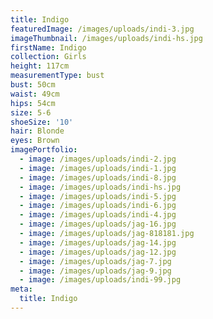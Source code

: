 ```yaml
---
title: Indigo
featuredImage: /images/uploads/indi-3.jpg
imageThumbnail: /images/uploads/indi-hs.jpg
firstName: Indigo
collection: Girls
height: 117cm
measurementType: bust
bust: 50cm
waist: 49cm
hips: 54cm
size: 5-6
shoeSize: '10'
hair: Blonde
eyes: Brown
imagePortfolio:
  - image: /images/uploads/indi-2.jpg
  - image: /images/uploads/indi-1.jpg
  - image: /images/uploads/indi-8.jpg
  - image: /images/uploads/indi-hs.jpg
  - image: /images/uploads/indi-5.jpg
  - image: /images/uploads/indi-6.jpg
  - image: /images/uploads/indi-4.jpg
  - image: /images/uploads/jag-16.jpg
  - image: /images/uploads/jag-818181.jpg
  - image: /images/uploads/jag-14.jpg
  - image: /images/uploads/jag-12.jpg
  - image: /images/uploads/jag-7.jpg
  - image: /images/uploads/jag-9.jpg
  - image: /images/uploads/indi-99.jpg
meta:
  title: Indigo
---
```


